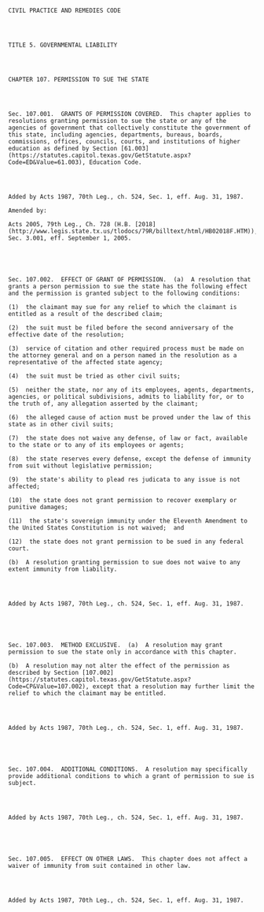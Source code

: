 ﻿
    
    
    	
    					
    
    
    CIVIL PRACTICE AND REMEDIES CODE
    
      
    
    
    TITLE 5. GOVERNMENTAL LIABILITY
    
      
    
    
    CHAPTER 107. PERMISSION TO SUE THE STATE
    
      
    
    
    Sec. 107.001.  GRANTS OF PERMISSION COVERED.  This chapter applies to resolutions granting permission to sue the state or any of the agencies of government that collectively constitute the government of this state, including agencies, departments, bureaus, boards, commissions, offices, councils, courts, and institutions of higher education as defined by Section [61.003](https://statutes.capitol.texas.gov/GetStatute.aspx?Code=ED&Value=61.003), Education Code.
    
    
    
    
    Added by Acts 1987, 70th Leg., ch. 524, Sec. 1, eff. Aug. 31, 1987.
    
    Amended by: 
    
    Acts 2005, 79th Leg., Ch. 728 (H.B. [2018](http://www.legis.state.tx.us/tlodocs/79R/billtext/html/HB02018F.HTM)), Sec. 3.001, eff. September 1, 2005.
    
    
    
    
    
    Sec. 107.002.  EFFECT OF GRANT OF PERMISSION.  (a)  A resolution that grants a person permission to sue the state has the following effect and the permission is granted subject to the following conditions:
    
    (1)  the claimant may sue for any relief to which the claimant is entitled as a result of the described claim;
    
    (2)  the suit must be filed before the second anniversary of the effective date of the resolution;
    
    (3)  service of citation and other required process must be made on the attorney general and on a person named in the resolution as a representative of the affected state agency;
    
    (4)  the suit must be tried as other civil suits;
    
    (5)  neither the state, nor any of its employees, agents, departments, agencies, or political subdivisions, admits to liability for, or to the truth of, any allegation asserted by the claimant;
    
    (6)  the alleged cause of action must be proved under the law of this state as in other civil suits;
    
    (7)  the state does not waive any defense, of law or fact, available to the state or to any of its employees or agents;
    
    (8)  the state reserves every defense, except the defense of immunity from suit without legislative permission;
    
    (9)  the state's ability to plead res judicata to any issue is not affected;
    
    (10)  the state does not grant permission to recover exemplary or punitive damages;
    
    (11)  the state's sovereign immunity under the Eleventh Amendment to the United States Constitution is not waived;  and
    
    (12)  the state does not grant permission to be sued in any federal court.
    
    (b)  A resolution granting permission to sue does not waive to any extent immunity from liability.
    
    
    
    
    Added by Acts 1987, 70th Leg., ch. 524, Sec. 1, eff. Aug. 31, 1987.
    
    
    
    
    
    Sec. 107.003.  METHOD EXCLUSIVE.  (a)  A resolution may grant permission to sue the state only in accordance with this chapter.
    
    (b)  A resolution may not alter the effect of the permission as described by Section [107.002](https://statutes.capitol.texas.gov/GetStatute.aspx?Code=CP&Value=107.002), except that a resolution may further limit the relief to which the claimant may be entitled.
    
    
    
    
    Added by Acts 1987, 70th Leg., ch. 524, Sec. 1, eff. Aug. 31, 1987.
    
    
    
    
    
    Sec. 107.004.  ADDITIONAL CONDITIONS.  A resolution may specifically provide additional conditions to which a grant of permission to sue is subject.
    
    
    
    
    Added by Acts 1987, 70th Leg., ch. 524, Sec. 1, eff. Aug. 31, 1987.
    
    
    
    
    
    Sec. 107.005.  EFFECT ON OTHER LAWS.  This chapter does not affect a waiver of immunity from suit contained in other law.
    
    
    
    
    Added by Acts 1987, 70th Leg., ch. 524, Sec. 1, eff. Aug. 31, 1987.
    
    
    
    
    				

